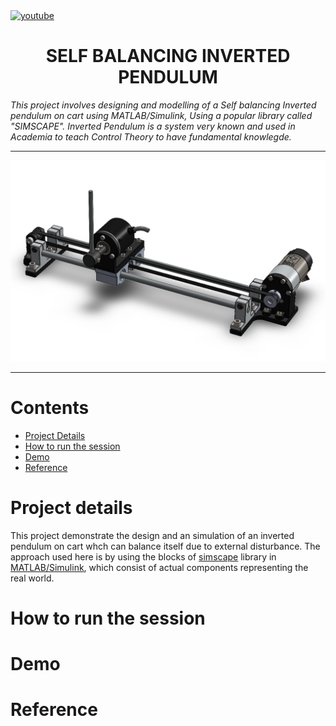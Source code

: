 <a href="https://www.youtube.com/c/Amplicationcom">
    <img src="https://img.shields.io/badge/youtube-d95652.svg?style=flat-square&" alt="youtube">
</a>

<div align="center"><h1 align="center">SELF BALANCING INVERTED PENDULUM</h1></div>


<i>This project involves designing and modelling of a Self balancing Inverted pendulum on cart using MATLAB/Simulink, Using a popular library called "SIMSCAPE". Inverted Pendulum is a system very known and used in Academia to teach Control Theory to have fundamental knowlegde.</i>

---

![](InvertedPend.png)

---

# Contents

* [Project Details](#Project-details)
* [How to run the session](#How-to-run-the-session)
* [Demo](#Demo)
* [Reference](#Reference)

# Project details

This project demonstrate the design and an simulation of an inverted pendulum on cart whch can balance itself due to external disturbance. The approach used here is by using the blocks of [simscape](https://www.mathworks.com/products/simscape.html) library in [MATLAB/Simulink](https://www.mathworks.com/products/simulink.html), which consist of actual components representing the real world.

# How to run the session

# Demo

# Reference
